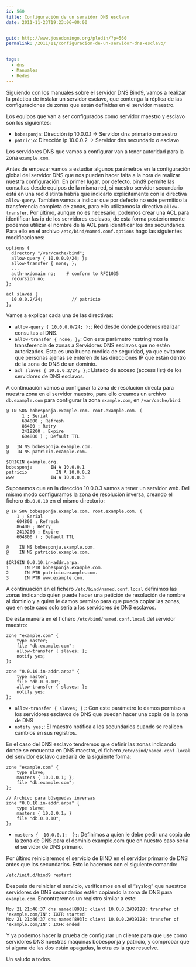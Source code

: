 ```yaml
---
id: 560
title: Configuración de un servidor DNS esclavo
date: 2011-11-23T19:23:06+00:00


guid: http://www.josedomingo.org/pledin/?p=560
permalink: /2011/11/configuracion-de-un-servidor-dns-esclavo/

  
tags:
  - dns
  - Manuales
  - Redes
---
```

Siguiendo con los manuales sobre el servidor DNS Bind9, vamos a realizar la práctica de instalar un servidor esclavo, que contenga la réplica de las configuraciones de zonas que están definidas en el servidor maestro.

Los equipos que van a ser configurados como servidor maestro y esclavo son los siguientes:

* `bobesponja`: Dirección ip 10.0.0.1 -> Servidor dns primario o maestro
* `patricio`: Dirección ip 10.0.0.2 -> Servidor dns secundario o esclavo

Los servidores DNS que vamos a configurar van a tener autoridad para la zona `example.com`.

Antes de empezar vamos a estudiar algunos parámetros en la configuración global del servidor DNS que nos pueden hacer falta a la hora de realizar nuestra configuración. En primer lugar, por defecto, bind9 permite las consultas desde equipos de la misma red, si nuestro servidor secundario está en una red distinta habría que indicarlo explícitamente con la directiva `allow-query`. También vamos a indicar que por defecto no este permitido la transferencia completa de zonas, para ello utilizamos la directiva `allow-transfer`. Por último, aunque no es necesario, podemos crear una ACL para identificar las ip de los servidores esclavos, de esta forma posteriormente podemos utilizar el nombre de la ACL para identificar los dns secundarios. Para ello en el archivo `/etc/bind/named.conf.options` hago las siguientes modificaciones:

    options {
      directory "/var/cache/bind";
      allow-query { 10.0.0.0/24; };
      allow-transfer { none; };
      ...
      auth-nxdomain no;    # conform to RFC1035
      recursion no;
    };

    acl slaves {
      10.0.0.2/24;           // patricio
    };

Vamos a explicar cada una de las directivas:

* `allow-query { 10.0.0.0/24; };`: Red desde donde podemos realizar consultas al DNS.
* `allow-transfer { none; };`: Con este parámetro restringimos la transferencia de zonas a Servidores DNS esclavos que no estén autorizados. Esta es una buena medida de seguridad, ya que evitamos que personas ajenas se enteren de las direcciones IP que están dentro de la zona de DNS de un dominio.
* `acl slaves { 10.0.0.2/24; };`: Listado de acceso (access list) de los servidores de DNS esclavos.

A continuación vamos a configurar la zona de resolución directa para nuestra zona en el servidor maestro, para ello creamos un archivo `db.example.com` para configurar la zona `example.com`, en `/var/cache/bind`:

    @ IN SOA bobesponja.example.com. root.example.com. (
          1 ; Serial
          604800 ; Refresh
          86400 ; Retry
          2419200 ; Expire
          604800 ) ; Default TTL

    @   IN NS bobesponja.example.com.
    @   IN NS patricio.example.com.

    $ORIGIN example.org.
    bobesponja       IN A 10.0.0.1
    patricio	       IN A 10.0.0.2
    www              IN A 10.0.0.3

Suponemos que en la dirección 10.0.0.3 vamos a tener un servidor web. Del mismo modo configuramos la zona de resolución inversa, creando el fichero `db.0.0.10` en el mismo directorio:

    @ IN SOA bobesponja.example.com. root.example.com. (
        1 ; Serial
        604800 ; Refresh
        86400 ; Retry
        2419200 ; Expire
        604800 ) ; Default TTL

    @    IN NS bobesponja.example.com.
    @    IN NS patricio.example.com.

    $ORIGIN 0.0.10.in-addr.arpa.
    1      IN PTR bobesponja.example.com.
    2      IN PTR patricio.example.com.
    3      IN PTR www.example.com.


A continuación en el fichero `/etc/bind/named.conf.local` definimos las zonas indicando quien puede hacer una petición de resolución de nombre al dominio y a quien le damos permiso para que pueda copiar las zonas, que en este caso solo seria a los servidores de DNS esclavos.

De esta manera en el fichero `/etc/bind/named.conf.local` del servidor maestro:

    zone "example.com" {
        type master;
        file "db.example.com";
        allow-transfer { slaves; };
        notify yes;
    };

    zone "0.0.10.in-addr.arpa" {
        type master;
        file "db.0.0.10";
        allow-transfer { slaves; };
        notify yes;
    };

* `allow-transfer { slaves; };`: Con este parámetro le damos permiso a los servidores esclavos de DNS que puedan hacer una copia de la zona de DNS
* `notify yes;`: El maestro notifica a los secundarios cuando se realicen cambios en sus registros.

En el caso del DNS esclavo tendremos que definir las zonas indicando donde se encuentra en DNS maestro, el fichero `/etc/bind/named.conf.local` del servidor esclavo quedaría de la siguiente forma:

    zone "example.com" {
        type slave;
        masters { 10.0.0.1; };
        file "db.example.com";
    };

    // Archivo para búsquedas inversas
    zone "0.0.10.in-addr.arpa" {
        type slave;
        masters { 10.0.0.1; }
        file "db.0.0.10";
    };

* `masters {  10.0.0.1;  };`: Definimos a quien le debe pedir una copia de la zona de DNS para el dominio example.com que en nuestro caso seria el servidor de DNS primario.

Por último reiniciaremos el servicio de BIND en el servidor primario de DNS antes que los secundarios. Esto lo hacemos con el siguiente comando:

    /etc/init.d/bind9 restart

Después de reiniciar el servicio, verificamos en el el “syslog” que nuestros servidores de DNS secundarios estén copiando la zona de DNS para `example.com`. Encontraremos un registro similar a este:


    Nov 21 21:46:37 dns named[893]: client 10.0.0.2#39128: transfer of 'example.com/IN': IXFR started
    Nov 21 21:46:37 dns named[893]: client 10.0.0.2#39128: transfer of 'example.com/IN': IXFR ended


Y ya podemos hacer la prueba de configurar un cliente para que use como servidores DNS nuestras máquinas bobesponja y patricio, y comprobar que si alguna de las dos están apagadas, la otra es la que resuelve.


Un saludo a todos.

<!-- AddThis Advanced Settings generic via filter on the_content -->

<!-- AddThis Share Buttons generic via filter on the_content -->